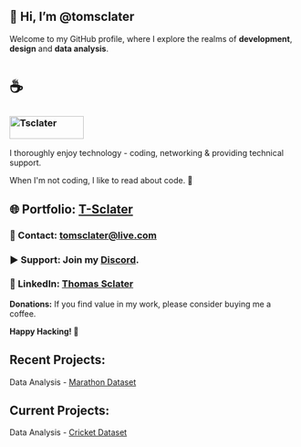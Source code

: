 ## 👋 Hi, I’m @tomsclater
Welcome to my GitHub profile, where I explore the realms of **development**, **design** and **data analysis**.

# ☕ 
### <p><a href="https://www.buymeacoffee.com/tsclater" target="_blank"> <img  src="https://www.buymeacoffee.com/assets/img/guidelines/download-assets-sm-1.svg" height="40" width="130" alt="Tsclater" ></img></a></p>
I thoroughly enjoy technology - coding, networking & providing technical support.

When I'm not coding, I like to read about code. 📖

## 🌐 Portfolio: [T-Sclater](https://t-sclater.vercel.app/)
### 📧 Contact: tomsclater@live.com 

### ▶ Support: Join my [Discord](https://discord.gg/J9kVfvAYeH). 
### 💼 LinkedIn: [Thomas Sclater](https://linkedin.com/in/tomsclater/)

__Donations:__
If you find value in my work, please consider buying me a coffee.

**Happy Hacking! 🚀**

## Recent Projects: 

Data Analysis - [Marathon Dataset](https://github.com/tomsclater/marathon-dataset)

## Current Projects: 

Data Analysis - [Cricket Dataset](https://github.com/tomsclater/cricket-dataset)



